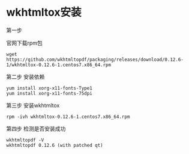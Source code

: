 # wkhtmltox安装

第一步

官网下载rpm包

```
wget https://github.com/wkhtmltopdf/packaging/releases/download/0.12.6-1/wkhtmltox-0.12.6-1.centos7.x86_64.rpm
```

第二步
安装依赖
```
yum install xorg-x11-fonts-Type1 
yum install xorg-x11-fonts-75dpi

```

第三步
安装wkhtmltox
```
rpm -ivh wkhtmltox-0.12.6-1.centos7.x86_64.rpm
```

第四步
检测是否安装成功
```
wkhtmltopdf -V
wkhtmltopdf 0.12.6 (with patched qt)
```



